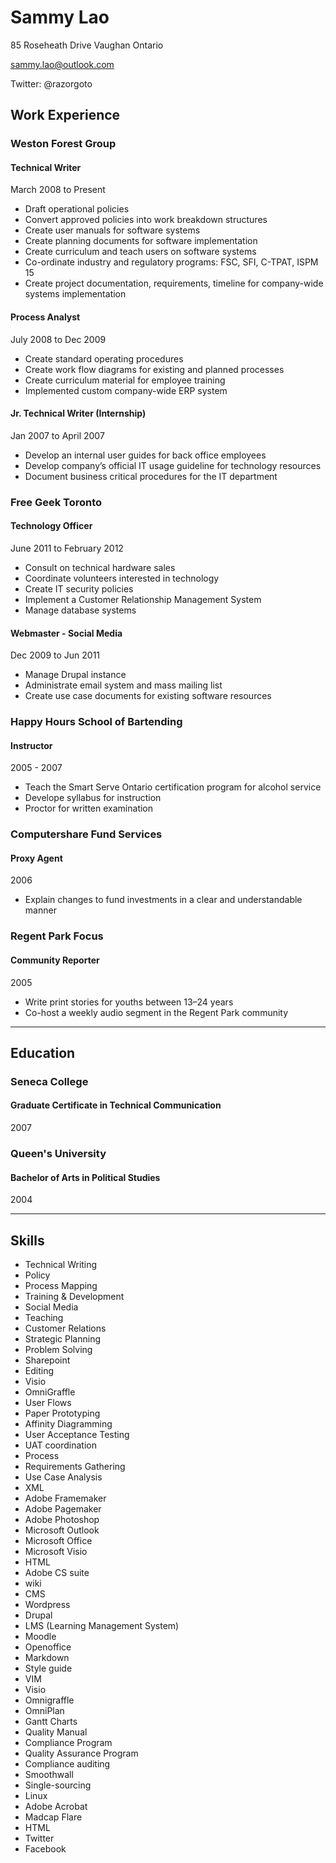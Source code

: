Sammy Lao=========85 Roseheath Drive Vaughan Ontariosammy.lao@outlook.comTwitter: @razorgotoWork Experience ---------------### Weston Forest Group#### Technical WriterMarch 2008 to Present-   Draft operational policies-   Convert approved policies into work breakdown structures-   Create user manuals for software systems-   Create planning documents for software implementation-   Create curriculum and teach users on software systems-   Co-ordinate industry and regulatory programs: FSC, SFI, C-TPAT, ISPM    15-   Create project documentation, requirements, timeline for    company-wide systems implementation#### Process Analyst July 2008 to Dec 2009-   Create standard operating procedures-   Create work flow diagrams for existing and planned processes-   Create curriculum material for employee training-   Implemented custom company-wide ERP system#### Jr. Technical Writer (Internship) Jan 2007 to April 2007-   Develop an internal user guides for back office employees-   Develop company’s official IT usage guideline for technology    resources-   Document business critical procedures for the IT department### Free Geek Toronto #### Technology OfficerJune 2011 to February 2012-   Consult on technical hardware sales-   Coordinate volunteers interested in technology-   Create IT security policies-   Implement a Customer Relationship Management System-   Manage database systems#### Webmaster - Social MediaDec 2009 to Jun 2011-   Manage Drupal instance-   Administrate email system and mass mailing list-   Create use case documents for existing software resources### Happy Hours School of Bartending#### Instructor2005 - 2007-   Teach the Smart Serve Ontario certification program for alcohol    service-   Develope syllabus for instruction-   Proctor for written examination### Computershare Fund Services#### Proxy Agent 2006-   Explain changes to fund investments in a clear and    understandable manner### Regent Park Focus#### Community Reporter2005-   Write print stories for youths between 13–24 years-   Co-host a weekly audio segment in the Regent Park community* * * * *Education---------### Seneca College #### Graduate Certificate in Technical Communication2007### Queen's University #### Bachelor of Arts in Political Studies2004* * * * *Skills-------   Technical Writing-   Policy-   Process Mapping-   Training & Development-   Social Media-   Teaching-   Customer Relations-   Strategic Planning-   Problem Solving-   Sharepoint-   Editing-   Visio-   OmniGraffle-   User Flows-   Paper Prototyping-   Affinity Diagramming-   User Acceptance Testing-   UAT coordination-   Process-   Requirements Gathering-   Use Case Analysis-   XML-   Adobe Framemaker-   Adobe Pagemaker-   Adobe Photoshop-   Microsoft Outlook-   Microsoft Office-   Microsoft Visio-   HTML-   Adobe CS suite-   wiki-   CMS-   Wordpress-   Drupal-   LMS (Learning Management System)-   Moodle-   Openoffice-   Markdown-   Style guide-   VIM-   Visio-   Omnigraffle-   OmniPlan-   Gantt Charts-   Quality Manual-   Compliance Program-   Quality Assurance Program-   Compliance auditing-   Smoothwall-   Single-sourcing-   Linux-   Adobe Acrobat-   Madcap Flare-   HTML-   Twitter-   Facebook